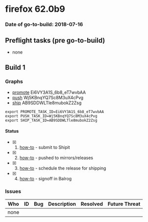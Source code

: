 # firefox 62.0b9

### Date of go-to-build: 2018-07-16

## Preflight tasks (pre go-to-build)
- none

## Build 1  

### Graphs
* [promote](https://tools.taskcluster.net/push-inspector/#/Ei6VY3A1S_6b8_eT7wvbAA) Ei6VY3A1S_6b8_eT7wvbAA
* [push](https://tools.taskcluster.net/push-inspector/#/Wj5KBnqYQ7Sc8M3uX4cPvg) Wj5KBnqYQ7Sc8M3uX4cPvg
* [ship](https://tools.taskcluster.net/push-inspector/#/AB9SDDWLTle8mubokZ2Zsg) AB9SDDWLTle8mubokZ2Zsg
```
export PROMOTE_TASK_ID=Ei6VY3A1S_6b8_eT7wvbAA
export PUSH_TASK_ID=Wj5KBnqYQ7Sc8M3uX4cPvg
export SHIP_TASK_ID=AB9SDDWLTle8mubokZ2Zsg
```


#### Status
- [x] 1.  [how-to](https://wiki.mozilla.org/Release:Release_Automation_on_Mercurial:Starting_a_Release#Submit_to_Ship_It)  - submit to Shipit
- [x] 2.  [how-to](https://github.com/mozilla-releng/releasewarrior-2.0/blob/master/docs/release-promotion/desktop/howto.md#push-artifacts-to-releases-directory)  - pushed to mirrors/releases
- [x] 3.  [how-to](https://github.com/mozilla-releng/releasewarrior-2.0/blob/master/docs/release-promotion/desktop/howto.md#ship-the-release)  - schedule the release for shipping
- [x] 4.  [how-to](https://github.com/mozilla-releng/releasewarrior-2.0/blob/master/docs/release-promotion/desktop/howto.md#obtain-sign-offs-for-changes)  - signoff in Balrog

### Issues
| Who                 | ID               | Bug                                                                 | Description                | Resolved                | Future Threat                |
| ------------------- | ---------------- | ------------------------------------------------------------------- | -------------------------- | ----------------------- | ---------------------------- |
| none | | | | | |

